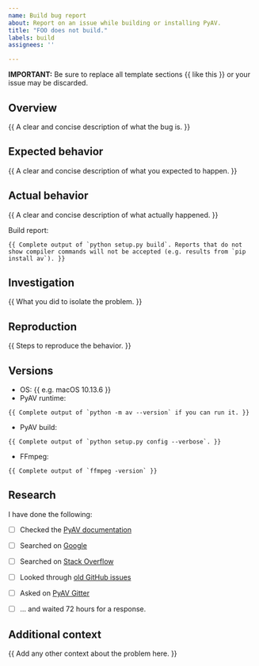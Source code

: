 ```yaml
---
name: Build bug report
about: Report on an issue while building or installing PyAV.
title: "FOO does not build."
labels: build
assignees: ''

---
```


**IMPORTANT:** Be sure to replace all template sections {{ like this }} or your issue may be discarded.


## Overview

{{ A clear and concise description of what the bug is. }}


## Expected behavior

{{ A clear and concise description of what you expected to happen. }}


## Actual behavior

{{ A clear and concise description of what actually happened. }}

Build report:
```
{{ Complete output of `python setup.py build`. Reports that do not show compiler commands will not be accepted (e.g. results from `pip install av`). }}
```


## Investigation

{{ What you did to isolate the problem. }}


## Reproduction

{{ Steps to reproduce the behavior. }}


## Versions

- OS: {{ e.g. macOS 10.13.6 }}
- PyAV runtime:
```
{{ Complete output of `python -m av --version` if you can run it. }}
```
- PyAV build:
```
{{ Complete output of `python setup.py config --verbose`. }}
```
- FFmpeg:
```
{{ Complete output of `ffmpeg -version` }}
```


## Research

I have done the following:

- [ ] Checked the [PyAV documentation](http://docs.mikeboers.com/pyav/stable/)
- [ ] Searched on [Google](https://www.google.com/search?q=pyav+how+do+I+foo)
- [ ] Searched on [Stack Overflow](https://stackoverflow.com/search?q=pyav)
- [ ] Looked through [old GitHub issues](https://github.com/PyAV-Org/PyAV/issues?&q=is%3Aissue)
- [ ] Asked on [PyAV Gitter](https://gitter.im/PyAV-Org)
- [ ] ... and waited 72 hours for a response.


## Additional context

{{ Add any other context about the problem here. }}
